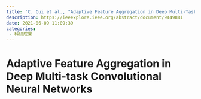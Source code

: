 ```yaml
---
title: 'C. Cui et al., "Adaptive Feature Aggregation in Deep Multi-Task Convolutional Neural Networks," in IEEE Transactions on Circuits and Systems for Video Technology, vol. 32, no. 4, pp. 2133-2144, April 2022, doi: 10.1109/TCSVT.2021.3087823.'
description: https://ieeexplore.ieee.org/abstract/document/9449881
date: 2021-06-09 11:09:39
categories:
 - 科研成果
---
```

# Adaptive Feature Aggregation in Deep Multi-task Convolutional Neural Networks